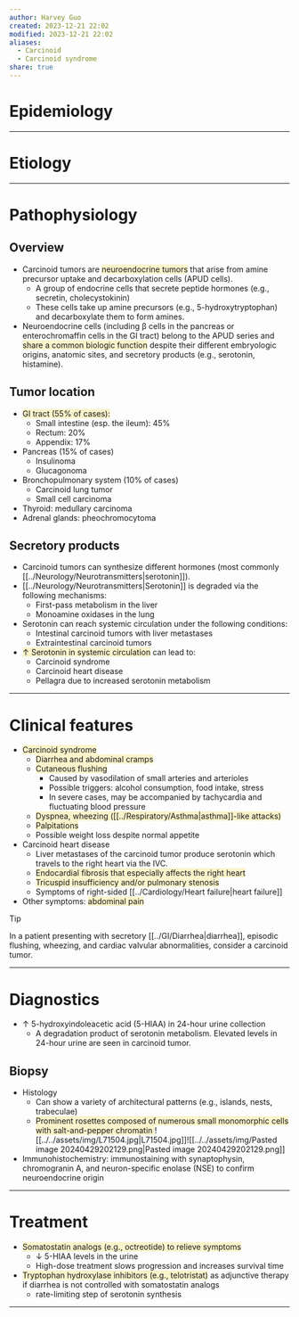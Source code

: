 ```yaml
---
author: Harvey Guo
created: 2023-12-21 22:02
modified: 2023-12-21 22:02
aliases:
  - Carcinoid
  - Carcinoid syndrome
share: true
---
```

# Epidemiology


---
# Etiology


---
# Pathophysiology
## Overview
- Carcinoid tumors are <span style="background:rgba(240, 200, 0, 0.2)">neuroendocrine tumors</span> that arise from amine precursor uptake and decarboxylation cells (APUD cells).
	- A group of endocrine cells that secrete peptide hormones (e.g., secretin, cholecystokinin)
	- These cells take up amine precursors (e.g., 5-hydroxytryptophan) and decarboxylate them to form amines.
- Neuroendocrine cells (including β cells in the pancreas or enterochromaffin cells in the GI tract) belong to the APUD series and <span style="background:rgba(240, 200, 0, 0.2)">share a common biologic function</span> despite their different embryologic origins, anatomic sites, and secretory products (e.g., serotonin, histamine).
## Tumor location
- <span style="background:rgba(240, 200, 0, 0.2)">GI tract (55% of cases):</span>
	- Small intestine (esp. the ileum): 45%
	- Rectum: 20%
	- Appendix: 17%
- Pancreas (15% of cases)
	- Insulinoma
	- Glucagonoma
- Bronchopulmonary system (10% of cases)
	- Carcinoid lung tumor
	- Small cell carcinoma
- Thyroid: medullary carcinoma
- Adrenal glands: pheochromocytoma
## Secretory products
- Carcinoid tumors can synthesize different hormones (most commonly [[../Neurology/Neurotransmitters|serotonin]]).
- [[../Neurology/Neurotransmitters|Serotonin]] is degraded via the following mechanisms:
	- First-pass metabolism in the liver
	- Monoamine oxidases in the lung
- Serotonin can reach systemic circulation under the following conditions:
	- Intestinal carcinoid tumors with liver metastases 
	- Extraintestinal carcinoid tumors 
- <span style="background:rgba(240, 200, 0, 0.2)">↑ Serotonin in systemic circulation</span> can lead to:
	- Carcinoid syndrome
	- Carcinoid heart disease
	- Pellagra due to increased serotonin metabolism

---
# Clinical features
- <span style="background:rgba(240, 200, 0, 0.2)">Carcinoid syndrome</span>
	- <span style="background:rgba(240, 200, 0, 0.2)">Diarrhea and abdominal cramps</span>
	- <span style="background:rgba(240, 200, 0, 0.2)">Cutaneous flushing </span>
		- Caused by vasodilation of small arteries and arterioles
		- Possible triggers: alcohol consumption, food intake, stress
		- In severe cases, may be accompanied by tachycardia and fluctuating blood pressure
	- <span style="background:rgba(240, 200, 0, 0.2)">Dyspnea, wheezing ([[../Respiratory/Asthma|asthma]]-like attacks)</span>
	- <span style="background:rgba(240, 200, 0, 0.2)">Palpitations</span>
	- Possible weight loss despite normal appetite
- Carcinoid heart disease
	- Liver metastases of the carcinoid tumor produce serotonin which travels to the right heart via the IVC.
	- <span style="background:rgba(240, 200, 0, 0.2)">Endocardial fibrosis that especially affects the right heart </span>
	- <span style="background:rgba(240, 200, 0, 0.2)">Tricuspid insufficiency and/or pulmonary stenosis</span>
	- Symptoms of right-sided [[../Cardiology/Heart failure|heart failure]]
- Other symptoms: <span style="background:rgba(240, 200, 0, 0.2)">abdominal pain</span>

>[!tip] 
>In a patient presenting with secretory [[../GI/Diarrhea|diarrhea]], episodic flushing, wheezing, and cardiac valvular abnormalities, consider a carcinoid tumor.

---
# Diagnostics
- ↑ 5-hydroxyindoleacetic acid (5-HIAA) in 24-hour urine collection
	- A degradation product of serotonin metabolism. Elevated levels in 24-hour urine are seen in carcinoid tumor.
## Biopsy 
- Histology
	- Can show a variety of architectural patterns (e.g., islands, nests, trabeculae)
	- <span style="background:rgba(240, 200, 0, 0.2)">Prominent rosettes composed of numerous small monomorphic cells with salt-and-pepper chromatin </span>![[../../assets/img/L71504.jpg|L71504.jpg]]![[../../assets/img/Pasted image 20240429202129.png|Pasted image 20240429202129.png]]
- Immunohistochemistry: immunostaining with synaptophysin, chromogranin A, and neuron-specific enolase (NSE) to confirm neuroendocrine origin

---
# Treatment
- <span style="background:rgba(240, 200, 0, 0.2)">Somatostatin analogs (e.g., octreotide) to relieve symptoms</span>
	- ↓ 5-HIAA levels in the urine
	- High-dose treatment slows progression and increases survival time
- <span style="background:rgba(240, 200, 0, 0.2)">Tryptophan hydroxylase inhibitors (e.g., telotristat)</span> as adjunctive therapy if diarrhea is not controlled with somatostatin analogs
	- rate-limiting step of serotonin synthesis

---
